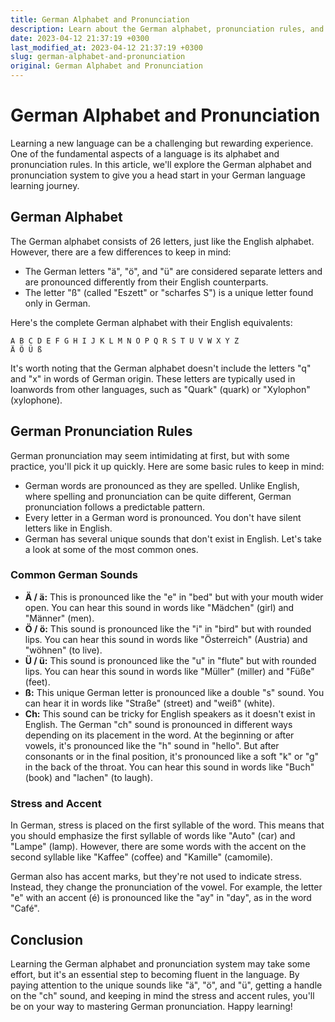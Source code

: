 ```yaml
---
title: German Alphabet and Pronunciation
description: Learn about the German alphabet, pronunciation rules, and common German sounds.
date: 2023-04-12 21:37:19 +0300
last_modified_at: 2023-04-12 21:37:19 +0300
slug: german-alphabet-and-pronunciation
original: German Alphabet and Pronunciation
---
```

# German Alphabet and Pronunciation

Learning a new language can be a challenging but rewarding experience. One of the fundamental aspects of a language is its alphabet and pronunciation rules. In this article, we'll explore the German alphabet and pronunciation system to give you a head start in your German language learning journey.

## German Alphabet

The German alphabet consists of 26 letters, just like the English alphabet. However, there are a few differences to keep in mind:

- The German letters "ä", "ö", and "ü" are considered separate letters and are pronounced differently from their English counterparts.
- The letter "ß" (called "Eszett" or "scharfes S") is a unique letter found only in German.

Here's the complete German alphabet with their English equivalents:

```
A B C D E F G H I J K L M N O P Q R S T U V W X Y Z
Ä Ö Ü ß
```

It's worth noting that the German alphabet doesn't include the letters "q" and "x" in words of German origin. These letters are typically used in loanwords from other languages, such as "Quark" (quark) or "Xylophon" (xylophone).

## German Pronunciation Rules

German pronunciation may seem intimidating at first, but with some practice, you'll pick it up quickly. Here are some basic rules to keep in mind:

- German words are pronounced as they are spelled. Unlike English, where spelling and pronunciation can be quite different, German pronunciation follows a predictable pattern.
- Every letter in a German word is pronounced. You don't have silent letters like in English.
- German has several unique sounds that don't exist in English. Let's take a look at some of the most common ones.

### Common German Sounds

- **Ä / ä:** This is pronounced like the "e" in "bed" but with your mouth wider open. You can hear this sound in words like "Mädchen" (girl) and "Männer" (men).
- **Ö / ö:** This sound is pronounced like the "i" in "bird" but with rounded lips. You can hear this sound in words like "Österreich" (Austria) and "wöhnen" (to live).
- **Ü / ü:** This sound is pronounced like the "u" in "flute" but with rounded lips. You can hear this sound in words like "Müller" (miller) and "Füße" (feet).
- **ß:** This unique German letter is pronounced like a double "s" sound. You can hear it in words like "Straße" (street) and "weiß" (white).
- **Ch:** This sound can be tricky for English speakers as it doesn't exist in English. The German "ch" sound is pronounced in different ways depending on its placement in the word. At the beginning or after vowels, it's pronounced like the "h" sound in "hello". But after consonants or in the final position, it's pronounced like a soft "k" or "g" in the back of the throat. You can hear this sound in words like "Buch" (book) and "lachen" (to laugh).

### Stress and Accent

In German, stress is placed on the first syllable of the word. This means that you should emphasize the first syllable of words like "Auto" (car) and "Lampe" (lamp). However, there are some words with the accent on the second syllable like "Kaffee" (coffee) and "Kamille" (camomile).

German also has accent marks, but they're not used to indicate stress. Instead, they change the pronunciation of the vowel. For example, the letter "e" with an accent (é) is pronounced like the "ay" in "day", as in the word "Café".

## Conclusion

Learning the German alphabet and pronunciation system may take some effort, but it's an essential step to becoming fluent in the language. By paying attention to the unique sounds like "ä", "ö", and "ü", getting a handle on the "ch" sound, and keeping in mind the stress and accent rules, you'll be on your way to mastering German pronunciation. Happy learning!